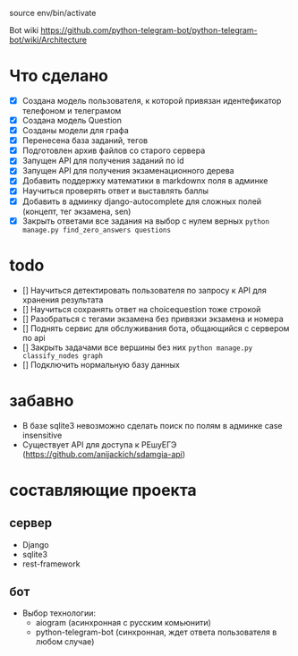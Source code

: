 source env/bin/activate

Bot wiki
https://github.com/python-telegram-bot/python-telegram-bot/wiki/Architecture

# Что сделано

-   [x] Создана модель пользователя, к которой привязан идентефикатор телефоном и телеграмом
-   [x] Создана модель Question
-   [x] Созданы модели для графа
-   [x] Перенесена база заданий, тегов
-   [x] Подготовлен архив файлов со старого сервера
-   [x] Запущен API для получения заданий по id
-   [x] Запущен API для получения экзаменационного дерева
-   [x] Добавить поддержку математики в markdownx поля в админке
-   [x] Научиться проверять ответ и выставлять баллы
-   [x] Добавить в админку django-autocomplete для сложных полей (концепт, тег экзамена, sen)
-   [x] Закрыть ответами все задания на выбор с нулем верных `python manage.py find_zero_answers questions`

# todo

-   [] Научиться детектировать пользователя по запросу к API для хранения результата
-   [] Научиться сохранять ответ на choicequestion тоже строкой
-   [] Разобраться с тегами экзамена без привязки экзамена и номера
-   [] Поднять сервис для обслуживания бота, общающийся с сервером по api
-   [] Закрыть задачами все вершины без них `python manage.py classify_nodes graph`
-   [] Подключить нормальную базу данных

# забавно

-   В базе sqlite3 невозможно сделать поиск по полям в админке case insensitive
-   Существует API для доступа к РЕшуЕГЭ (https://github.com/anijackich/sdamgia-api)

# составляющие проекта

## сервер

-   Django
-   sqlite3
-   rest-framework

## бот

-   Выбор технологии:
    -   aiogram (асинхронная с русским комьюнити)
    -   python-telegram-bot (синхронная, ждет ответа пользователя в любом случае)
